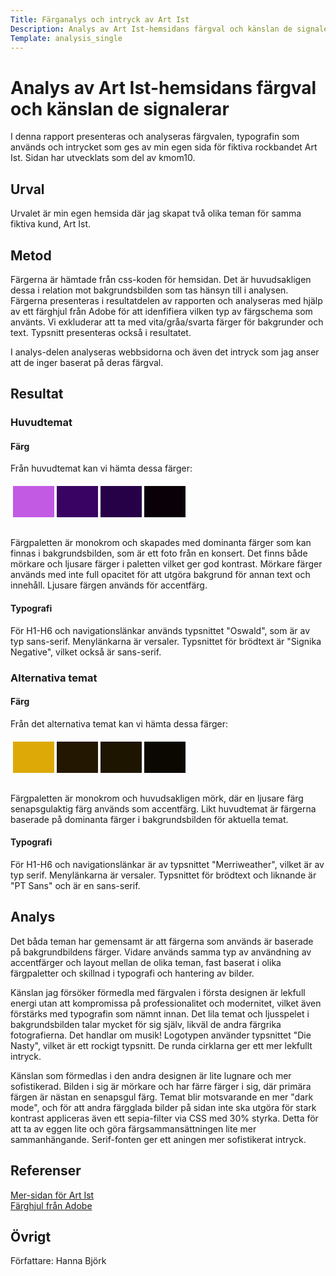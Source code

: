 ```yaml
---
Title: Färganalys och intryck av Art Ist
Description: Analys av Art Ist-hemsidans färgval och känslan de signalerar
Template: analysis_single
---
```


Analys av Art Ist-hemsidans färgval och känslan de signalerar
=======================

I denna rapport presenteras och analyseras färgvalen, typografin som används och intrycket som ges av min egen sida för fiktiva rockbandet Art Ist. Sidan har utvecklats som del av kmom10.

Urval
-----------------------

Urvalet är min egen hemsida där jag skapat två olika teman för samma fiktiva kund, Art Ist.

Metod
-----------------------

Färgerna är hämtade från css-koden för hemsidan. Det är huvudsakligen dessa i relation mot bakgrundsbilden som tas hänsyn till i analysen. Färgerna presenteras i resultatdelen av rapporten och analyseras med hjälp av ett färghjul från Adobe för att idenfifiera vilken typ av färgschema som använts. Vi exkluderar att ta med vita/gråa/svarta färger för bakgrunder och text. Typsnitt presenteras också i resultatet.

I analys-delen analyseras webbsidorna och även det intryck som jag anser att de inger baserat på deras färgval.

Resultat
-----------------------

### Huvudtemat

#### Färg

Från huvudtemat kan vi hämta dessa färger: 

<table style="border-spacing: 4px; border-collapse: separate; padding-bottom: 0.75em">
    <tr>
        <td style="height: 50px; width: 50px; background-color: #C25AE3">
        <td style="height: 50px; width: 50px; background-color: #390363">
        <td style="height: 50px; width: 50px; background-color: #270147">
        <td style="height: 50px; width: 50px; background-color: #090107">
    </tr>
</table>

Färgpaletten är monokrom och skapades med dominanta färger som kan finnas i bakgrundsbilden, som är ett foto från en konsert. Det finns både mörkare och ljusare färger i paletten vilket ger god kontrast. Mörkare färger används med inte full opacitet för att utgöra bakgrund för annan text och innehåll. Ljusare färgen används för accentfärg.

#### Typografi

För H1-H6 och navigationslänkar används typsnittet "Oswald", som är av typ sans-serif. Menylänkarna är versaler. Typsnittet för brödtext är "Signika Negative", vilket också är sans-serif.

### Alternativa temat

#### Färg

Från det alternativa temat kan vi hämta dessa färger: 

<table style="border-spacing: 4px; border-collapse: separate; padding-bottom: 0.75em">
    <tr>
        <td style="height: 50px; width: 50px; background-color: #DDA906">
        <td style="height: 50px; width: 50px; background-color: #241701">
        <td style="height: 50px; width: 50px; background-color: #1e1501">
        <td style="height: 50px; width: 50px; background-color: #0B0701">
    </tr>
</table>

Färgpaletten är monokrom och huvudsakligen mörk, där en ljusare färg senapsgulaktig färg används som accentfärg. Likt huvudtemat är färgerna baserade på dominanta färger i bakgrundsbilden för aktuella temat.

#### Typografi

För H1-H6 och navigationslänkar är av typsnittet "Merriweather", vilket är av typ serif. Menylänkarna är versaler. Typsnittet för brödtext och liknande är "PT Sans" och är en sans-serif.

Analys
-----------------------

Det båda teman har gemensamt är att färgerna som används är baserade på bakgrundbildens färger. Vidare används samma typ av användning av accentfärger och layout mellan de olika teman, fast baserat i olika färgpaletter och skillnad i typografi och hantering av bilder. 

Känslan jag försöker förmedla med färgvalen i första designen är lekfull energi utan att kompromissa på professionalitet och modernitet, vilket även förstärks med typografin som nämnt innan. Det lila temat och ljusspelet i bakgrundsbilden talar mycket för sig själv, likväl de andra färgrika fotografierna. Det handlar om musik! Logotypen använder typsnittet "Die Nasty", vilket är ett rockigt typsnitt. De runda cirklarna ger ett mer lekfullt intryck.

Känslan som förmedlas i den andra designen är lite lugnare och mer sofistikerad. Bilden i sig är mörkare och har färre färger i sig, där primära färgen är nästan en senapsgul färg. Temat blir motsvarande en mer "dark mode", och för att andra färgglada bilder på sidan inte ska utgöra för stark kontrast appliceras även ett sepia-filter via CSS med 30% styrka. Detta för att ta av eggen lite och göra färgsammansättningen lite mer sammanhängande. Serif-fonten ger ett aningen mer sofistikerat intryck.

Referenser
-----------------------

[Mer-sidan för Art Ist](https://www.student.bth.se/~halm21/dbwebb-kurser/design/me/kmom10/more)  
[Färghjul från Adobe](https://color.adobe.com/sv/create/color-wheel)

Övrigt
-----------------------

Författare: Hanna Björk
